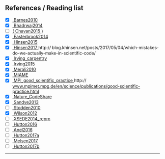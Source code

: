## References / Reading list

- [x] [ Barnes2010 ][Barnes2010]
- [x] [ Bhadrwaj2014 ][Bhadrwaj2014]
- [ ] [( Chavan2015 ) ][Chavan2015]
- [x] [ Easterbrook2014 ][Easterbrook2014]
- [x] [ Hinsen2015 ][Hinsen2015]
- [x] [ Hinsen2017 ][Hinsen2017] http:// blog.khinsen.net/posts/2017/05/04/which-mistakes-do-we-actually-make-in-scientific-code/
- [x] [ Irving_carpentry ][Irving_carpentry]
- [x] [ Irving2015 ][Irving2015]
- [x] [ Merali2010 ][Merali2010]
- [x] [ MIAME ][MIAME]
- [x] [ MPI_good_scientific_practice ][MPI_good_scientific_practice] http:// www.mpimet.mpg.de/en/science/publications/good-scientific-practice.html
- [x] [ Nature_CodeShare ][Nature_CodeShare]
- [x] [ Sandve2013 ][Sandve2013]
- [ ] [ Stodden2010 ][Stodden2010]
- [x] [ Wilson2012 ][Wilson2012]
- [ ] [ XSEDE2014_repro ][XSEDE2014_repro]
- [ ] [ Hutton2016 ][Hutton2016]
- [ ] [ Anel2016 ][Anel2016]
- [ ] [ Hutton2017a ][Hutton2017a]
- [ ] [ Melsen2017 ][Melsen2017]
- [ ] [ Hutton2017b ][Hutton2017b]

[Barnes2010]: https://www.nature.com/news/2010/101013/full/467753a.html

[Bhadrwaj2014]: https://arxiv.org/abs/1409.0798

[Chavan2015]: https://arxiv.org/abs/1506.04815

[Easterbrook2014]: http://www.nature.com/ngeo/journal/v7/n11/full/ngeo2283.html

[Hinsen2015]: https://khinsen.wordpress.com/2015/01/07/why-bitwise-reproducibility-matters/

[Hinsen2017]: http://blog.khinsen.net/posts/2017/05/04/which-mistakes-do-we-actually-make-in-scientific-code/

[Irving_carpentry]: http://damienirving.github.io/capstone-oceanography/03-data-provenance.html

[Irving2015]: http://journals.ametsoc.org/doi/full/10.1175/BAMS-D-15-00010.1

[Merali2010]: https://www.nature.com/doifinder/10.1038/467775a

[MIAME]: http://fged.org/projects/miame/

[MPI_good_scientific_practice]: http://www.mpimet.mpg.de/en/science/publications/good-scientific-practice.html

[Nature_CodeShare]: https://www.nature.com/news/code-share-1.16232

[Sandve2013]: http://journals.plos.org/ploscompbiol/article?id=10.1371/journal.pcbi.1003285

[Stodden2010]: https://papers.ssrn.com/sol3/papers.cfm?abstract_id=1550193

[Wilson2012]: https://arxiv.org/abs/1210.0530

[XSEDE2014_repro]: https://www.xsede.org/documents/659353/d90df1cb-62b5-47c7-9936-2de11113a40f

[Hutton2016]: http://onlinelibrary.wiley.com/doi/10.1002/2016WR019285

[Anel2016]: http://onlinelibrary.wiley.com/doi/10.1002/2016WR020190

[Hutton2017a]: http://onlinelibrary.wiley.com/doi/10.1002/2017WR020480

[Melsen2017]: http://onlinelibrary.wiley.com/doi/10.1002/2016WR020208

[Hutton2017b]: http://onlinelibrary.wiley.com/doi/10.1002/2017WR020476

---
